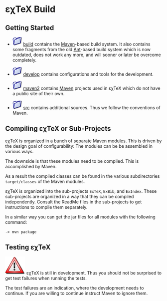 εχTeX Build
=================

Getting Started
-------------------------------

* ![](src/images/folder-blue.png) [build](build/)
contains the [Maven](http://maven.apache.org)-based build system. It
also contains some fragments from the old
[Ant](http://ant.apache.org)-based build system which is now outdated,
does not work any more, and will sooner or later be overcome completely.

* ![](src/images/folder-blue.png) [develop](develop/)
contains configurations and tools for the development.

* ![](src/images/folder-blue.png) [maven2](maven2/)
contains [Maven](http://maven.apache.org) projects used in
εχTeX which do not have a public site of their own.

* ![](src/images/folder-blue.png) [src](src/) contains additional
sources. Thus we follow the conventions of Maven.

Compiling εχTeX or Sub-Projects
-------------------------------------------

εχTeX is organized in a bunch of separate Maven modules.
This is driven by the design goal of configurability: The modules can be
be assembled in various ways.

The downside is that these modules need to be compiled. This is
accomplished by Maven.

As a result the compiled classes can be found in the various
subdirectories `target/classes` of the Maven modules.

εχTeX is organized into the sub-projects `ExTeX`, `ExBib`,
and `ExIndex`. These sub-projects are organized in a way that they can
be compiled independently. Consult the ReadMe files in the sub-projects
to get instructions to compile them separately.

In a similar way you can get the jar files for all modules with the
following command:

    -> mvn package

Testing εχTeX
-------------------------------------------

![Warning:](src/images/warn.png) εχTeX is still in
development. Thus you should not be surprised to get test failures when
running the tests.

The test failures are an indication, where the development needs to
continue. If you are willing to continue instruct Maven to ignore them.

